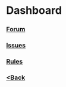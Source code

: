 # Dashboard

### [Forum](https://auto-conversation.forumotion.com/)

### [Issues](/issues)

### [Rules](/rules)

### [<Back](/)
